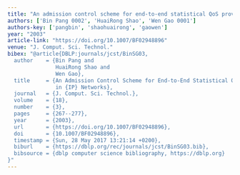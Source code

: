 ```yaml
---
title: "An admission control scheme for end-to-end statistical QoS provision in IP networks"
authors: ['Bin Pang 0002', 'HuaiRong Shao', 'Wen Gao 0001']
authors-key: ['pangbin', 'shaohuairong', 'gaowen']
year: "2003"
article-link: "https://doi.org/10.1007/BF02948896"
venue: "J. Comput. Sci. Technol."
bibex: "@article{DBLP:journals/jcst/BinSG03,
  author    = {Bin Pang and
               HuaiRong Shao and
               Wen Gao},
  title     = {An Admission Control Scheme for End-to-End Statistical QoS Provision
               in {IP} Networks},
  journal   = {J. Comput. Sci. Technol.},
  volume    = {18},
  number    = {3},
  pages     = {267--277},
  year      = {2003},
  url       = {https://doi.org/10.1007/BF02948896},
  doi       = {10.1007/BF02948896},
  timestamp = {Sun, 28 May 2017 13:21:14 +0200},
  biburl    = {https://dblp.org/rec/journals/jcst/BinSG03.bib},
  bibsource = {dblp computer science bibliography, https://dblp.org}
}"
---
```

